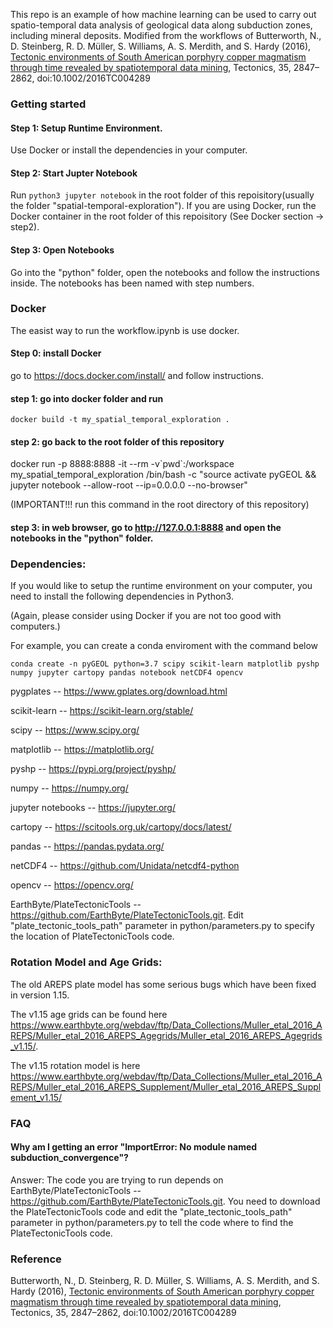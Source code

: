 This repo is an example of how machine learning can be used to carry out spatio-temporal data analysis of geological data along subduction zones, including mineral deposits. Modified from the workflows of Butterworth, N., D. Steinberg, R. D. Müller, S. Williams, A. S. Merdith, and S. Hardy (2016), [Tectonic environments of South American porphyry copper magmatism through time revealed by spatiotemporal data mining](https://agupubs.onlinelibrary.wiley.com/doi/full/10.1002/2016TC004289), Tectonics, 35, 2847–2862, doi:10.1002/2016TC004289

### Getting started

#### Step 1: Setup Runtime Environment. 
Use Docker or install the dependencies in your computer.

#### Step 2: Start Jupter Notebook
Run `python3 jupyter notebook` in the root folder of this repoisitory(usually the folder "spatial-temporal-exploration").
If you are using Docker, run the Docker container in the root folder of this repoisitory (See Docker section -> step2).

#### Step 3: Open Notebooks
Go into the "python" folder, open the notebooks and follow the instructions inside.
The notebooks has been named with step numbers. 

### Docker

The easist way to run the workflow.ipynb is use docker.

#### Step 0: install Docker 
go to https://docs.docker.com/install/ and follow instructions.

#### step 1: go into docker folder and run 
`docker build -t my_spatial_temporal_exploration .`

#### step 2: go back to the root folder of this repository
docker run -p 8888:8888 -it --rm -v\`pwd\`:/workspace my_spatial_temporal_exploration /bin/bash -c "source activate pyGEOL && jupyter notebook --allow-root --ip=0.0.0.0 --no-browser" 

(IMPORTANT!!! run this command in the root directory of this repository)

#### step 3: in web browser, go to http://127.0.0.1:8888 and open the notebooks in the "python" folder.

### Dependencies:

If you would like to setup the runtime environment on your computer, you need to install the following dependencies in Python3.

(Again, please consider using Docker if you are not too good with computers.)

For example, you can create a conda enviroment with the command below

`conda create -n pyGEOL python=3.7 scipy scikit-learn matplotlib pyshp numpy jupyter cartopy pandas notebook netCDF4 opencv`

pygplates -- https://www.gplates.org/download.html

scikit-learn -- https://scikit-learn.org/stable/

scipy -- https://www.scipy.org/

matplotlib -- https://matplotlib.org/

pyshp -- https://pypi.org/project/pyshp/

numpy -- https://numpy.org/

jupyter notebooks -- https://jupyter.org/

cartopy -- https://scitools.org.uk/cartopy/docs/latest/

pandas -- https://pandas.pydata.org/

netCDF4 -- https://github.com/Unidata/netcdf4-python

opencv -- https://opencv.org/

EarthByte/PlateTectonicTools -- https://github.com/EarthByte/PlateTectonicTools.git. Edit "plate_tectonic_tools_path" parameter in python/parameters.py to specify the location of PlateTectonicTools code.

### Rotation Model and Age Grids:

The old AREPS plate model has some serious bugs which have been fixed in version 1.15.  

The v1.15 age grids can be found here https://www.earthbyte.org/webdav/ftp/Data_Collections/Muller_etal_2016_AREPS/Muller_etal_2016_AREPS_Agegrids/Muller_etal_2016_AREPS_Agegrids_v1.15/.

The v1.15 rotation model is here https://www.earthbyte.org/webdav/ftp/Data_Collections/Muller_etal_2016_AREPS/Muller_etal_2016_AREPS_Supplement/Muller_etal_2016_AREPS_Supplement_v1.15/


### FAQ
#### Why am I getting an error "ImportError: No module named subduction_convergence"?
Answer: The code you are trying to run depends on EarthByte/PlateTectonicTools -- https://github.com/EarthByte/PlateTectonicTools.git. You need to download the PlateTectonicTools code and edit the "plate_tectonic_tools_path" parameter in python/parameters.py to tell the code where to find the PlateTectonicTools code.

### Reference
Butterworth, N., D. Steinberg, R. D. Müller, S. Williams, A. S. Merdith, and S. Hardy (2016), [Tectonic environments of South American porphyry copper magmatism through time revealed by spatiotemporal data mining](https://agupubs.onlinelibrary.wiley.com/doi/full/10.1002/2016TC004289), Tectonics, 35, 2847–2862, doi:10.1002/2016TC004289
